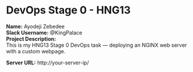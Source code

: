 # DevOps Stage 0 - HNG13

**Name:** Ayodeji Zebedee  
**Slack Username:** @KingPalace  
**Project Description:**  
This is my HNG13 Stage 0 DevOps task — deploying an NGINX web server with a custom webpage.  

**Server URL:** http://your-server-ip/
